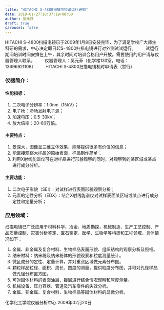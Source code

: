 ```yaml
---
title: "HITACHI S-4800扫描电镜试运行通知"
date: 2019-01-27T10:37:19+08:00
author: 吴元菲
draft: true
carousel: false
---
```

HITACHI S-4800扫描电镜已于2009年1月8日安装完毕，为了满足学校广大师生科研的需求，中心决定即日起S-4800扫描电镜进行对外测试试运行。
　　试运行期间培训时间安排在上午，其余时间对培训合格用户开放。需要使用的用户请与仪器管理人联系。
　　仪器管理人：吴元菲（化学楼130室，电话：13696921108）
　　HITACHI S-4800扫描电镜机时申请表（暂行）

### 仪器简介：

#### 性能指标：

1. 二次电子分辨率：1.0nm（15kV）；
2. 电子枪：冷场发射电子源；
3. 加速电压：0.5-30kV；
4. 放大倍率：20-80万倍。

#### 主要特点：

1. 景深大，图像呈三维立体效果，能够提供很多有价值的信息；
2. 能直接观察大样品的原始表面，样品制作简单；
3. 利用X射线能谱仪可在对样品进行形貌观察的同时，对观察到的某区域或某点进行成分分析。

#### 主要功能：

1. 二次电子形貌（SEI）：对试样进行表面形貌观察分析；
2. 元素的定性分析（EDX）：结合X射线能谱仪对试样表面某区域或某点进行成分定性和定量分析；

### 应用领域：

扫描电镜已广泛应用于材料科学、冶金、地质勘探，机械制造、生产工艺控制、产品质量控制、灾害分析鉴定、宝石鉴定、医学、生物学等科研和工程领域，具体情况如下：

1. 金属、非金属及复合材料、生物样品表面形貌、组织结构的观察分析及照相。
2. 纳米材料：纳米粉及纳米粉体的形貌观察和粒度测量统计。
3. 微区成分的定性、定量计算，并对重点区域做元素分布图。
4. 颗粒样品粒径、面积、周长、圆度的测量，提供粒度分布图，并可对孔径样品做孔径分布直方图。
5. 可对固体材料的表面涂层、镀层进行结合情况观察和厚度测量。
6. 机械设备、压力容器、管道及汽车零件的失效分析。
7. 金属、非金属、复合材料、生物样品等固体材料的显微分析。

化学化工学院仪器分析中心
2009年02月20日
